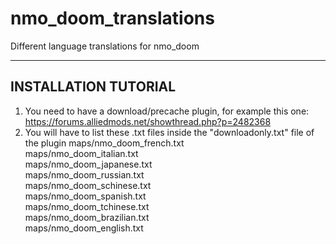 # nmo_doom_translations
Different language translations for nmo_doom

---------------------
INSTALLATION TUTORIAL
----------------------

1. You need to have a download/precache plugin, for example this one: https://forums.alliedmods.net/showthread.php?p=2482368
2. You will have to list these .txt files inside the "downloadonly.txt" file of the plugin
maps/nmo_doom_french.txt  
maps/nmo_doom_italian.txt  
maps/nmo_doom_japanese.txt  
maps/nmo_doom_russian.txt  
maps/nmo_doom_schinese.txt  
maps/nmo_doom_spanish.txt  
maps/nmo_doom_tchinese.txt  
maps/nmo_doom_brazilian.txt  
maps/nmo_doom_english.txt  
